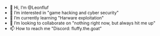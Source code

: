 - 👋 Hi, I’m @Leonfluf
- 👀 I’m interested in "game hacking and cyber security"
- 🌱 I’m currently learning "Harware exploitation"
- 💞️ I’m looking to collaborate on "nothing right now, but always hit me up"
- 📫 How to reach me "Discord: fluffy.the.goat"

<!---
Leonfluf/Leonfluf is a ✨ special ✨ repository because its `README.md` (this file) appears on your GitHub profile.
You can click the Preview link to take a look at your changes.
--->
